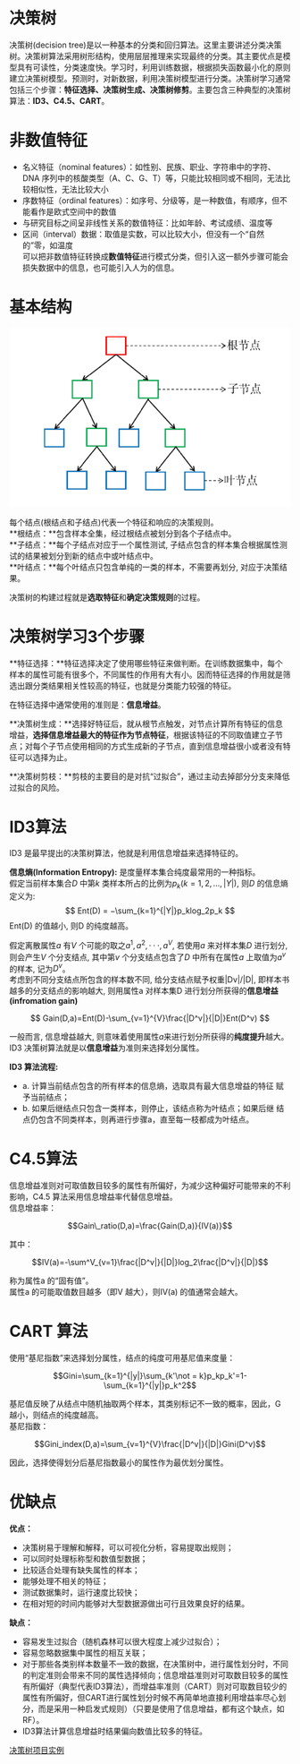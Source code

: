 # 决策树
决策树(decision tree)是以一种基本的分类和回归算法。这里主要讲述分类决策树。决策树算法采用树形结构，使用层层推理来实现最终的分类。其主要优点是模型具有可读性，分类速度快。学习时，利用训练数据，根据损失函数最小化的原则建立决策树模型。预测时，对新数据，利用决策树模型进行分类。决策树学习通常包括三个步骤：**特征选择、决策树生成、决策树修剪**。主要包含三种典型的决策树算法：**ID3、C4.5、CART**。    

# 非数值特征

* 名义特征（nominal features）：如性别、民族、职业、字符串中的字符、DNA 序列中的核酸类型（A、C、G、T）等，只能比较相同或不相同，无法比较相似性，无法比较大小     
* 序数特征（ordinal features）：如序号、分级等，是一种数值，有顺序，但不能看作是欧式空间中的数值     
* 与研究目标之间呈非线性关系的数值特征：比如年龄、考试成绩、温度等      
* 区间（interval）数据：取值是实数，可以比较大小，但没有一个“自然的”零，如温度     
可以把非数值特征转换成**数值特征**进行模式分类，但引入这一额外步骤可能会损失数据中的信息，也可能引入人为的信息。    

# 基本结构
![](image/DT1.png)

每个结点(根结点和子结点)代表一个特征和响应的决策规则。     
**根结点：**包含样本全集，经过根结点被划分到各个子结点中。      
**子结点：**每个子结点对应于一个属性测试, 子结点包含的样本集合根据属性测试的结果被划分到新的结点中或叶结点中。    
**叶结点：**每个叶结点只包含单纯的一类的样本，不需要再划分, 对应于决策结果。     

决策树的构建过程就是**选取特征**和**确定决策规则**的过程。    

# 决策树学习3个步骤
**特征选择：**特征选择决定了使用哪些特征来做判断。在训练数据集中，每个样本的属性可能有很多个，不同属性的作用有大有小。因而特征选择的作用就是筛选出跟分类结果相关性较高的特征，也就是分类能力较强的特征。

在特征选择中通常使用的准则是：**信息增益**。

**决策树生成：**选择好特征后，就从根节点触发，对节点计算所有特征的信息增益，**选择信息增益最大的特征作为节点特征**，根据该特征的不同取值建立子节点；对每个子节点使用相同的方式生成新的子节点，直到信息增益很小或者没有特征可以选择为止。

**决策树剪枝：**剪枝的主要目的是对抗“过拟合”，通过主动去掉部分分支来降低过拟合的风险。   

# ID3算法
ID3 是最早提出的决策树算法，他就是利用信息增益来选择特征的。   

**信息熵(Information Entropy):** 是度量样本集合纯度最常用的一种指标。   
假定当前样本集合$D$ 中第$k$ 类样本所占的比例为$p_k(k = 1, 2, \dots , |Y|)$, 则$D$ 的信息熵定义为:    
$$
Ent(D) = −\sum_{k=1}^{|Y|}p_klog_2p_k
$$
Ent(D) 的值越小, 则D 的纯度越高。     

假定离散属性$a$ 有$V$ 个可能的取之$a^1, a^2, · · · , a^V$, 若使用$a$ 来对样本集$D$ 进行划分, 则会产生$V$ 个分支结点, 其中第$v$ 个分支结点包含了$D$ 中所有在属性$a$ 上取值为$a^v$ 的样本, 记为$D^v$。    
考虑到不同分支结点所包含的样本数不同, 给分支结点赋予权重|Dv|/|D|, 即样本书越多的分支结点的影响越大, 则用属性a 对样本集D 进行划分所获得的**信息增益(infromation gain)**       

$$
Gain(D,a)=Ent(D)-\sum_{v=1}^{V}\frac{|D^v|}{|D|}Ent(D^v)
$$

一般而言, 信息增益越大, 则意味着使用属性$a$来进行划分所获得的**纯度提升**越大。     
ID3 决策树算法就是以**信息增益**为准则来选择划分属性。   

**ID3 算法流程:**  

* a. 计算当前结点包含的所有样本的信息熵，选取具有最大信息增益的特征
赋予当前结点；
* b. 如果后继结点只包含一类样本，则停止，该结点称为叶结点；如果后继
结点仍包含不同类样本，则再进行步骤a，直至每一枝都成为叶结点。

# C4.5算法
信息增益准则对可取值数目较多的属性有所偏好，为减少这种偏好可能带来的不利影响，C4.5 算法采用信息增益率代替信息增益。    
信息增益率：   

$$Gain\_ratio(D,a)=\frac{Gain(D,a)}{IV(a)}$$

其中：   

$$IV(a)=-\sum^V_{v=1}\frac{|D^v|}{|D|}log_2\frac{|D^v|}{|D|}$$

称为属性a 的“固有值”。   
属性a 的可能取值数目越多（即V 越大），则IV(a) 的值通常会越大。

# CART 算法
使用“基尼指数”来选择划分属性，结点的纯度可用基尼值来度量：    

$$Gini=\sum_{k=1}^{|y|}\sum_{k'\not = k}p_kp_k'=1-\sum_{k=1}^{|y|}p_k^2$$

基尼值反映了从结点中随机抽取两个样本，其类别标记不一致的概率，因此，G 越小，则结点的纯度越高。   
基尼指数：    

$$Gini_index(D,a)=\sum_{v=1}^{V}\frac{|D^v|}{|D|}Gini(D^v)$$

因此，选择使得划分后基尼指数最小的属性作为最优划分属性。

# 优缺点
**优点：**   

* 决策树易于理解和解释，可以可视化分析，容易提取出规则；   
* 可以同时处理标称型和数值型数据；  
* 比较适合处理有缺失属性的样本；
* 能够处理不相关的特征；
* 测试数据集时，运行速度比较快；
* 在相对短的时间内能够对大型数据源做出可行且效果良好的结果。

**缺点：**

* 容易发生过拟合（随机森林可以很大程度上减少过拟合）；
* 容易忽略数据集中属性的相互关联；
* 对于那些各类别样本数量不一致的数据，在决策树中，进行属性划分时，不同的判定准则会带来不同的属性选择倾向；信息增益准则对可取数目较多的属性有所偏好（典型代表ID3算法），而增益率准则（CART）则对可取数目较少的属性有所偏好，但CART进行属性划分时候不再简单地直接利用增益率尽心划分，而是采用一种启发式规则）（只要是使用了信息增益，都有这个缺点，如RF）。
* ID3算法计算信息增益时结果偏向数值比较多的特征。

[决策树项目实例](https://aistudio.baidu.com/aistudio/projectdetail/2501305?channelType=0&channel=0)